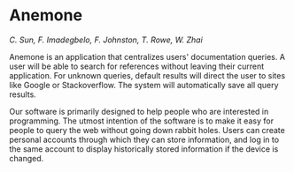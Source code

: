 # Anemone
*C. Sun, F. Imadegbelo, F. Johnston, T. Rowe, W. Zhai*

Anemone is an application that centralizes users' documentation queries. A user will be able to search for references without leaving their current application. For unknown queries, default results will direct the user to sites like Google or Stackoverflow. The system will automatically save all query results.

Our software is primarily designed to help people who are interested in programming. The utmost intention of the software is to make it easy for people to query the web without going down rabbit holes. Users can create personal accounts through which they can store information, and log in to the same account to display historically stored information if the device is changed.

